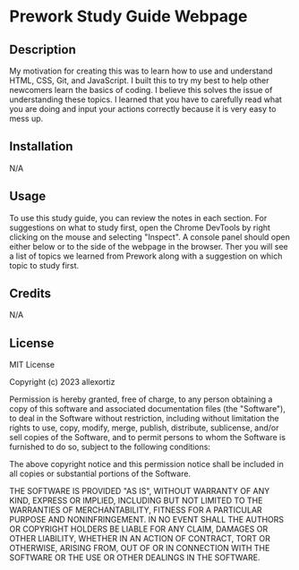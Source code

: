 # Prework Study Guide Webpage

## Description

My motivation for creating this was to learn how to use and understand HTML, CSS, Git, and JavaScript. I built this to try my best to help other newcomers learn the basics of coding. I believe this solves the issue of understanding these topics. I learned that you have to carefully read what you are doing and input your actions correctly because it is very easy to mess up.

## Installation

N/A

## Usage

To use this study guide, you can review the notes in each section. For suggestions on what to study first, open the Chrome DevTools by right clicking on the mouse and selecting "Inspect". A console panel should open either below or to the side of the webpage in the browser. Ther you will see a list of topics we learned from Prework along with a suggestion on which topic to study first.

## Credits

N/A

## License

MIT License

Copyright (c) 2023 allexortiz

Permission is hereby granted, free of charge, to any person obtaining a copy
of this software and associated documentation files (the "Software"), to deal
in the Software without restriction, including without limitation the rights
to use, copy, modify, merge, publish, distribute, sublicense, and/or sell
copies of the Software, and to permit persons to whom the Software is
furnished to do so, subject to the following conditions:

The above copyright notice and this permission notice shall be included in all
copies or substantial portions of the Software.

THE SOFTWARE IS PROVIDED "AS IS", WITHOUT WARRANTY OF ANY KIND, EXPRESS OR
IMPLIED, INCLUDING BUT NOT LIMITED TO THE WARRANTIES OF MERCHANTABILITY,
FITNESS FOR A PARTICULAR PURPOSE AND NONINFRINGEMENT. IN NO EVENT SHALL THE AUTHORS OR COPYRIGHT HOLDERS BE LIABLE FOR ANY CLAIM, DAMAGES OR OTHER
LIABILITY, WHETHER IN AN ACTION OF CONTRACT, TORT OR OTHERWISE, ARISING FROM, OUT OF OR IN CONNECTION WITH THE SOFTWARE OR THE USE OR OTHER DEALINGS IN THE SOFTWARE.